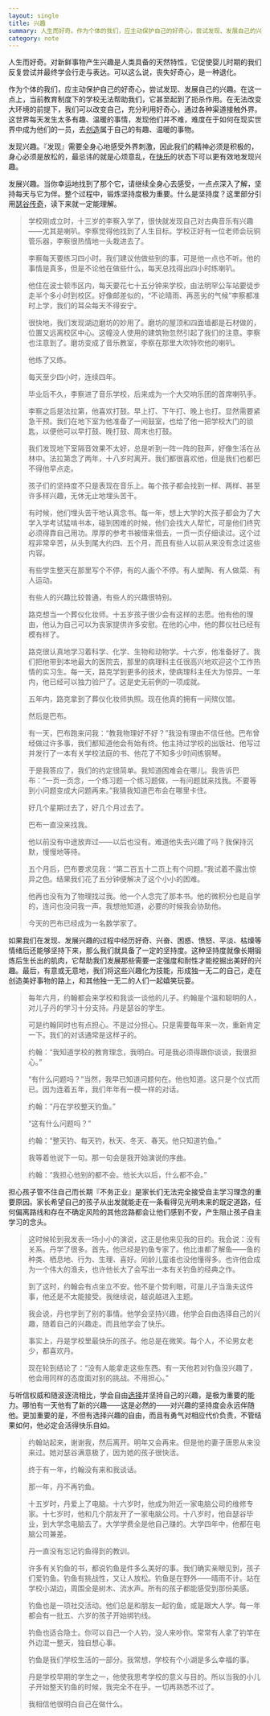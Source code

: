 ```yaml
---
layout: single
title: 兴趣
summary: 人生而好奇。作为个体的我们，应主动保护自己的好奇心，尝试发现、发展自己的兴趣。
category: note
---
```


人生而好奇。对新鲜事物产生兴趣是人类具备的天然特性，它促使婴儿时期的我们反复尝试并最终学会行走与表达。可以这么说，丧失好奇心，是一种退化。

作为个体的我们，应主动保护自己的好奇心，尝试发现、发展自己的兴趣。在这一点上，当前教育制度下的学校无法帮助我们，它甚至起到了扼杀作用。在无法改变大环境的前提下，我们可以改变自己，充分利用好奇心，通过各种渠道接触外界。这世界每天发生太多有趣、温暖的事情，发现他们并不难，难度在于如何在现实世界中成为他们的一员，去[创造](/note/balance.html)属于自己的有趣、温暖的事物。

发现兴趣。『发现』需要全身心地感受外界刺激，因此我们的精神必须是积极的，身心必须是放松的，最忌讳的就是心烦意乱，在[快乐](/note/happiness.html)的状态下可以更有效地发现兴趣。

发展兴趣。当你幸运地找到了那个它，请继续全身心去感受，一点点深入了解，坚持每天与它为伴。整个过程中，锻炼坚持度极为重要。什么是坚持度？这里部分引用[瑟谷传奇](/article/sudbury-valley-school.html)，读下来就一定能理解。

> 学校刚成立时，十三岁的李察入学了，很快就发现自己对古典音乐有兴趣——尤其是喇叭。李察觉得他找到了人生目标。学校正好有一位老师会玩铜管乐器，李察很热情地一头栽进去了。
>
> 李察每天要练习四小时。我们建议他做些别的事，可是他一点也不听。他的事情是真多，但是不论他在做些什么，每天总找得出四小时练喇叭。
>
> 他住在波士顿市区内，每天要花七十五分钟来学校，由法明罕公车站要徒步走半个多小时到校区。好像邮差似的，“不论晴雨、再恶劣的气候”李察都准时上学，我们的耳朵每天不得安宁。
>
> 很快地，我们发现湖边磨坊的妙用了。磨坊的屋顶和四面墙都是石材做的，位置又远离校区中心。这幢没人使用的建筑物忽然引起了我们的注意。李察也注意到了。磨坊变成了音乐教室，李察在那里大吹特吹他的喇叭。
>
> 他练了又练。
>
> 每天至少四小时，连续四年。
>
> 毕业后不久，李察进了音乐学校，后来成为一个大交响乐团的首席喇叭手。
>
> 李察之后是法拉第，他喜欢打鼓。早上打、下午打、晚上也打。显然需要紧急干预。我们在地下室为他准备了一间鼓室，也给了他一把学校大门的锁匙，以便他可以早打鼓、晚打鼓、周末也打鼓。
>
> 我们发现地下室隔音效果不太好，总是听到一阵一阵的鼓声，好像生活在丛林中。法拉第念了两年，十八岁时离开。我们都很喜欢他，但是我们也都巴不得他早点走。
>
> 孩子们的坚持度不只是表现在音乐上。每个孩子都会找到一样、两样、甚至许多样兴趣，无休无止地埋头苦干。
>
> 有时候，他们埋头苦干地认真念书。每一年，想上大学的大孩子都会为了大学入学考试猛啃书本，碰到困难的时候，他们会找大人帮忙，可是他们终究必须得靠自己用功。厚厚的参考书被借来借去，一页一页仔细读过。这个过程非常辛苦，从头到尾大约四、五个月，而且有些人以前从来没有念过这些内容。
>
> 有些学生整天在那里写个不停，有的人画个不停。有人塑陶、有人做菜、有人运动。
>
> 有些人的兴趣比较普通，有些人的兴趣很特别。
>
> 路克想当一个葬仪化妆师。十五岁孩子很少会有这样的志愿。他有他的理由，他认为自己可以为丧家提供许多安慰。在他的心中，他的葬仪社已经有模有样了。
>
> 路克很认真地学习着科学、化学、生物和动物学。十六岁，他准备好了。我们把他带到本地最大的医院去，那里的病理科主任很高兴地欢迎这个工作热情的实习生。每一天，路克学到更多的技术，使病理科主任大为惊异。一年内，他已经可以独力验尸了。这是史无前例的一项成就。
>
> 五年内，路克拿到了葬仪化妆师执照。现在他真的拥有一间殡仪馆。
>
> 然后是巴布。
>
> 有一天，巴布跑来问我：“教我物理好不好？”我没有理由不信任他。巴布曾经做过许多事，我们都知道他会有始有终。他主持过学校的出版社、他写过并发行了一本有关学校法庭的书、他花了不知多少时间练钢琴。
>
> 于是我答应了，我们的约定很简单。我知道困难会在哪儿。我告诉巴布：“一页一页念，一个练习题一个练习题做，一有问题就来找我。不要等到小问题变成大问题再来。”我猜我知道巴布会在哪里卡住。
>
> 好几个星期过去了，好几个月过去了。
>
> 巴布一直没来找我。
>
> 他以前没有中途放弃过——以后也没有。难道他失去兴趣了吗？我保持沉默，慢慢地等待。
>
> 五个月后，巴布要求见我：“第二百五十二页上有个问题。”我试着不露出惊异之色。结果我们花了五分钟便解决了这个小小的困难。
>
> 他再也没有为了物理找过我。他一个人念完了那本书。他的微积分也是自学的，连问也没问我一声。我想他知道，必要的时候我会协助他。
>
> 今天的巴布已经成为一名数学家了。

如果我们在发现、发展兴趣的过程中经历好奇、兴奋、困惑、愤怒、平淡、枯燥等情绪后还能够坚持下来，那么我们就具备了一定的坚持度。这种坚持度就像长期锻炼后生长出的肌肉，它帮助我们发展那些需要一定强度和耐性才能挖掘出美好的兴趣。最后，有意或无意地，我们将这些兴趣化为技能，形成独一无二的自己，走在创造美好事物的路上，和其他独一无二的人们一起嬉笑玩耍。

> 每年六月，约翰都会来学校和我谈一谈他的儿子。约翰是个温和聪明的人，对儿子丹的学习十分支持。丹是瑟谷的学生。
>
> 可是约翰同时也有点担心。不是过分担心。只是需要每年来一次，重新肯定一下。我们的对话通常是这样子的。
>
> 约翰：“我知道学校的教育理念，我明白。可是我必须得跟你谈谈，我很担心。”
>
> “有什么问题吗？”当然，我早已知道问题何在。他也知道。这只是个仪式而已。因为连着五年，我们年年有一模一样的对话。
>
> 约翰：“丹在学校整天钓鱼。”
>
> “这有什么问题吗？”
>
> 约翰：“整天钓、每天钓，秋天、冬天、春天。他只知道钓鱼。”
>
> 我等着他说下一句。那一句会是我开始演说的序曲。
>
> 约翰：“我担心他别的都不会。他长大以后，什么都不会。”

担心孩子管不住自己而长期『不务正业』是家长们无法完全接受自主学习理念的重要原因。家长希望自己的孩子从出发就能走在一条看得见光明未来的既定道路，任何偏离路线和存在不确定风险的其他岔路都会让他们感到不安，产生阻止孩子自主学习的念头。

> 这时候轮到我发表一场小小的演说，这正是他来见我的目的。我会说：没有关系。丹学了很多。首先，他已经是钓鱼专家了。他比谁都了解鱼——鱼的种类、栖息地、行为、生理、喜好。同龄儿童谁也没他懂得多。也许他会成为一个伟大的渔夫，也许他长大了会写出一本有关钓鱼的经典之作。
>
> 到了这时，约翰会有点坐立不安。他不是个势利眼，可是儿子当渔夫这件事，他还是不太能接受。我继续说，越说越进入主题。
>
> 我会说，丹也学到了别的事情。他学会坚持兴趣，他学会自由选择自己的兴趣，随着自己的兴趣走。而且他学会了快乐。
>
> 事实上，丹是学校里最快乐的孩子。他总是在微笑。每个人，不论男女老少，都喜欢丹。
>
> 现在轮到结论了：“没有人能拿走这些东西。有一天他若对钓鱼没兴趣了，他会用同样的态度面对别的挑战。不用担心。”

与听信权威和随波逐流相比，学会自由[选择](/note/choice.html)并坚持自己的兴趣，是极为重要的能力。哪怕有一天他有了新的兴趣——这是必然的——对兴趣的坚持度会永远伴随他。更加重要的是，不但有选择兴趣的自由，而且有勇气对相应代价负责，不管结果如何，他必定会活得快乐自如。

> 约翰站起来，谢谢我，然后离开。明年又会再来。但是他的妻子唐恩从来没来过。她对瑟谷满意极了，因为她的孩子很快活。
>
> 终于有一年，约翰没有来和我谈话。
>
> 那一年，丹不再钓鱼。
>
> 十五岁时，丹爱上了电脑。十六岁时，他成为附近一家电脑公司的维修专家。十七岁时，他和几个朋友开了一家电脑公司。十八岁时，他自瑟谷毕业，到大学念电脑去了。大学学费全是他自己赚的。大学四年中，他都在电脑公司兼差。
>
> 丹一直没有忘记钓鱼得到的教训。
>
> 许多有关钓鱼的书，都说钓鱼是件多么美好的事。我们确实亲眼见到，孩子们爱钓鱼。钓鱼有挑战性，又让人放松。钓鱼是在野外——晴雨不计。站在学校小湖边，周围全是树木、流水声。所有的孩子都能感受到那份美感。
>
> 钓鱼也是一项社交活动。他们总是和朋友一起钓鱼，或是跟大人学。每一年都会有一批五、六岁的孩子开始绑钓线。
>
> 钓鱼也适合隐士。你可以自己一个人钓，没人来吵你。常常有人拿了钓竿在外边混一整天，独自想心事。
>
> 钓鱼是我们学校生活的一部分。我常想，学校有个小湖是多么幸福的事。
>
> 丹是学校早期的学生之一，他使我思考学校的意义与目的。所以当我的小儿子开始整天钓鱼的时候，我完全不在乎。一切再熟悉不过了。
>
> 我相信他很明白自己在做什么。

